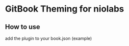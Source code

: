 GitBook Theming for niolabs
==============

## How to use

add the plugin to your book.json (example)
